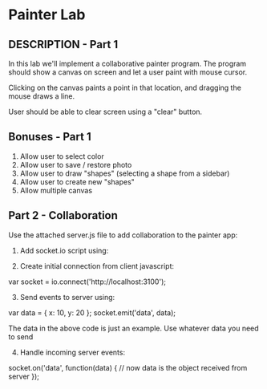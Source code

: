 # Painter Lab

## DESCRIPTION - Part 1

In this lab we'll implement a collaborative painter program. The program should show a canvas on screen and let a user paint with mouse cursor.

Clicking on the canvas paints a point in that location, and dragging the mouse draws a line.

User should be able to clear screen using a "clear" button.

## Bonuses - Part 1

1. Allow user to select color
2. Allow user to save / restore photo
3. Allow user to draw "shapes" (selecting a shape from a sidebar)
4. Allow user to create new "shapes"
5. Allow multiple canvas

## Part 2 - Collaboration

Use the attached server.js file to add collaboration to the painter app:

1. Add socket.io script using:

  <script src="/socket.io/socket.io.js"></script>

2. Create initial connection from client javascript:

  var socket = io.connect('http://localhost:3100');

3. Send events to server using:

  var data = { x: 10, y: 20 };
  socket.emit('data', data);

The data in the above code is just an example. Use whatever data you need to send

4. Handle incoming server events:

  socket.on('data', function(data) {
    // now data is the object received from server
  });


